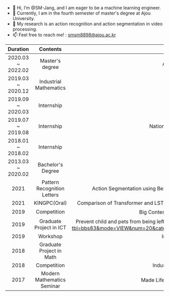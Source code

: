 - 👋 Hi, I’m @SM-Jang, and I am eager to be a machine learning engineer.
- 🌱 Currently, I am in the fourth semester of master's degree at Ajou University.
- 👀 My research is an action recognition and action segmentation in video processing.
- 📫 Feel free to reach me! : smsm8898@ajou.ac.kr


|Duration|Contents|Description|
|:---:|:---:|:---:|
|2020.03 ~ 2022.02|Master's degree|Artifical Intelligence in Ajou Univ.|
|2019.03 ~ 2020.12|Industrial Mathematics|Math in Coding(MIC)|
|2019.09 ~ 2020.03|Internship|LaMDA Lab in Ajou Univ.|
|2019.07 ~ 2019.08|Internship|National Institute for Mathematical Sciences|
|2018.01 ~ 2018.02|Internship|Quram Software|
|2013.03 ~ 2020.02|Bachelor's Degree|Mathematics & ICT in Ajou Univ.|
|2021|Pattern Recognition Letters|Action Segmentation using Bezier Curvature as Spatio-Temporal Feature by Triplet Learning|
|2021|KINGPC(Oral)|Comparison of Transformer and LSTM for threat detection and traffic prediction on long time-series data|
|2019|Competition|Big Contest Innovation Field (Grand Prize):[2019 빅콘](https://www.bigcontest.or.kr/introduce/history2019.php)|
|2019|Graduate Project in ICT|Prevent child and pets from being left in the vehicle:[ICT졸업작품] (http://swplus.ajou.ac.kr/bbs/board.php?tbl=bbs83&mode=VIEW&num=20&category=&findType=&findWord=&sort1=&sort2=&page=1&mobile_flag=)|
|2019|Workshop|Industrial Mathematics Workshop|
|2018|Graduate Project in Math|Minigame: [수학과졸업작품](http://math.ajou.ac.kr/math/board/board01.jsp?mode=view&article_no=171051)|
|2018|Competition|Industrial Mathematical Data Competition|
|2017|Modern Mathematics Seminar|Made Life-Game by using Cellular Automata:[현수세](http://math.ajou.ac.kr/math/board/board01.jsp?mode=view&article_no=146895)|
